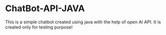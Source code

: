 # ChatBot-API-JAVA
This is a simple chatbot created using java with the help of open AI API. It is created only for testing purpose!
